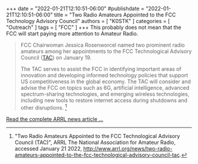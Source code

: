 +++
date = "2022-01-21T12:10:51-06:00"
#publishdate = "2022-01-21T12:10:51-06:00"
title = "Two Radio Amateurs Appointed to the FCC Technology Advisory Council"
authors = [ "K0STK" ]
categories = [ "Outreach" ]
tags = [ "FCC" ]
+++
This probably does not mean that the FCC will start paying more attention to Amateur
Radio.

<!--more-->

>FCC Chairwoman Jessica Rosenworcel named two prominent radio amateurs among
>her appointments to the FCC Technological Advisory Council
>([TAC](https://www.fcc.gov/general/technological-advisory-council))
>on January 19.
>
>The TAC serves to assist the FCC in identifying important areas of innovation
>and developing informed technology policies that support US competitiveness
>in the global economy. The TAC will consider and advise the FCC on topics
>such as 6G, artificial intelligence, advanced spectrum-sharing technologies,
>and emerging wireless technologies, including new tools to restore internet
>access during shutdowns and other disruptions. [^1]

[^1]: "Two Radio Amateurs Appointed to the FCC Technological Advisory Council (TAC)", ARRL The National Association for Amateur Radio, accessed January 21 2022, http://www.arrl.org/news/two-radio-amateurs-appointed-to-the-fcc-technological-advisory-council-tac.

<span class="genericons-neue genericons-neue-link"></span>[Read the complete ARRL news article ...](http://www.arrl.org/news/two-radio-amateurs-appointed-to-the-fcc-technological-advisory-council-tac)
